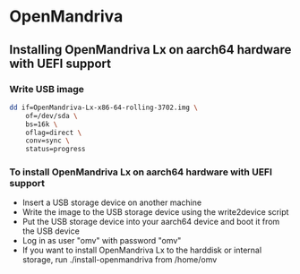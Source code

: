 # OpenMandriva

## Installing OpenMandriva Lx on aarch64 hardware with UEFI support

### Write USB image
```bash
dd if=OpenMandriva-Lx-x86-64-rolling-3702.img \
	of=/dev/sda \
	bs=16k \
	oflag=direct \
	conv=sync \
	status=progress
```

### To install OpenMandriva Lx on aarch64 hardware with UEFI support

* Insert a USB storage device on another machine
* Write the image to the USB storage device using the write2device script
* Put the USB storage device into your aarch64 device and boot it from the USB device
* Log in as user "omv" with password "omv"
* If you want to install OpenMandriva Lx to the harddisk or internal storage, run ./install-openmandriva from /home/omv
